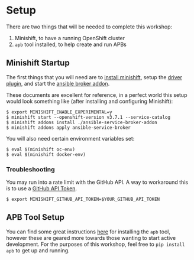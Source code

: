 # Setup

There are two things that will be needed to complete this workshop:

1. Minishift, to have a running OpenShift cluster
1. `apb` tool installed, to help create and run APBs

## Minishift Startup

The first things that you will need are to [install
minishift](https://docs.openshift.org/latest/minishift/getting-started/installing.html),
setup the [driver
plugin](https://docs.openshift.org/latest/minishift/getting-started/setting-up-driver-plugin.html),
and start the [ansible broker
addon](https://github.com/sabre1041/cdk-minishift-utils/tree/master/addons/ansible-service-broker).

These documents are excellent for reference, in a perfect world this setup
would look something like (after installing and configuring Minishift):

```
$ export MINISHIFT_ENABLE_EXPERIMENTAL=y
$ minishift start --openshift-version v3.7.1 --service-catalog
$ minishift addons install ./ansible-service-broker-addon
$ minishift addons apply ansible-service-broker
```

You will also need certain environment variables set:

```
$ eval $(minishift oc-env)
$ eval $(minishift docker-env)
```

### Troubleshooting

You may run into a rate limit with the GitHub API. A way to workaround this is
to use a [GitHub API Token](https://github.com/settings/tokens).

```
$ export MINISHIFT_GITHUB_API_TOKEN=$YOUR_GITHUB_API_TOKEN
```

## APB Tool Setup

You can find some great instructions
[here](https://github.com/ansibleplaybookbundle/ansible-playbook-bundle/blob/master/docs/apb_cli.md#installing-the-apb-tool)
for installing the `apb` tool, however these are geared more towards those
wanting to start active development. For the purposes of this workshop, feel
free to `pip install apb` to get up and running.
